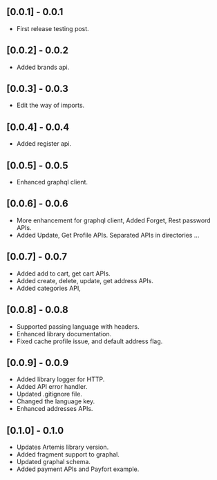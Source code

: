 ## [0.0.1] - 0.0.1
* First release testing post.

## [0.0.2] - 0.0.2
* Added brands api.

## [0.0.3] - 0.0.3
* Edit the way of imports.

## [0.0.4] - 0.0.4
* Added register api.

## [0.0.5] - 0.0.5
* Enhanced graphql client.

## [0.0.6] - 0.0.6
* More enhancement for graphql client, Added Forget, Rest password APIs.
* Added Update, Get Profile APIs. Separated APIs in directories ...

## [0.0.7] - 0.0.7
* Added add to cart, get cart APIs.
* Added create, delete, update, get address APIs.
* Added categories API,

## [0.0.8] - 0.0.8
* Supported passing language with headers.
* Enhanced library documentation.
* Fixed cache profile issue, and default address flag.

## [0.0.9] - 0.0.9
* Added library logger for HTTP.
* Added API error handler.
* Updated .gitignore file.
* Changed the language key.
* Enhanced addresses APIs.

## [0.1.0] - 0.1.0
* Updates Artemis library version.
* Added fragment support to graphal.
* Updated graphal schema.
* Added payment APIs and Payfort example.